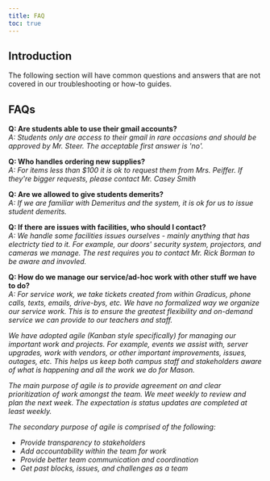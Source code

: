 ```yaml
---
title: FAQ
toc: true
---
```


## Introduction

The following section will have common questions and answers that are not covered in our troubleshooting or how-to guides.


## FAQs

**Q: Are students able to use their gmail accounts?**<br />
*A: Students only are access to their gmail in rare occasions and should be approved by Mr. Steer. The acceptable first answer is 'no'.*

**Q: Who handles ordering new supplies?**<br />
*A: For items less than $100 it is ok to request them from Mrs. Peiffer. If they're bigger requests, please contact Mr. Casey Smith*

**Q: Are we allowed to give students demerits?**<br />
*A: If we are familiar with Demeritus and the system, it is ok for us to issue student demerits.*

**Q: If there are issues with facilities, who should I contact?**<br />
*A: We handle some facilities issues ourselves - mainly anything that has electricty tied to it. For example, our doors' security system, projectors, and cameras we manage. The rest requires you to contact Mr. Rick Borman to be aware and invovled.*

**Q: How do we manage our service/ad-hoc work with other stuff we have to do?**<br />
*A: For service work, we take tickets created from within Gradicus, phone calls, texts, emails, drive-bys, etc. We have no formalized way we organize our service work. This is to ensure the greatest flexibility and on-demand service we can provide to our teachers and staff.*

*We have adopted agile (Kanban style specifically) for managing our important work and projects. For example, events we assist with, server upgrades, work with vendors, or other important improvements, issues, outages, etc. This helps us keep both campus staff and stakeholders aware of what is happening and all the work we do for Mason.*

*The main purpose of agile is to provide  agreement on and clear prioritization of work amongst the team. We meet weekly to review and plan the next week. The expectation is status updates are completed at least weekly.*

*The secondary purpose of agile is comprised of the following:* 
* *Provide transparency to stakeholders*
* *Add accountability within the team for work*
* *Provide better team communication and coordination*
* *Get past blocks, issues, and challenges as a team*
